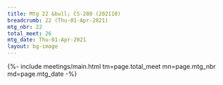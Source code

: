 ```yaml
---
title: Mtg 22 &bull; CS-280 (202110)
breadcrumb: 22 (Thu-01-Apr-2021)
mtg_nbr: 22
total_meet: 26
mtg_date: Thu-01-Apr-2021
layout: bg-image
---
```


{%- include meetings/main.html
    tm=page.total_meet
    mn=page.mtg_nbr
    md=page.mtg_date
-%}
